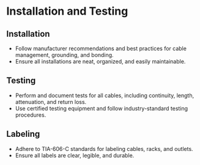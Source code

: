 # Installation and Testing

## Installation
- Follow manufacturer recommendations and best practices for cable management, grounding, and bonding.
- Ensure all installations are neat, organized, and easily maintainable.

## Testing
- Perform and document tests for all cables, including continuity, length, attenuation, and return loss.
- Use certified testing equipment and follow industry-standard testing procedures.

## Labeling
- Adhere to TIA-606-C standards for labeling cables, racks, and outlets.
- Ensure all labels are clear, legible, and durable.
